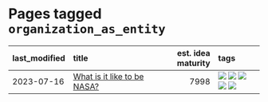 # Pages tagged `organization_as_entity`

|last_modified|title|est. idea maturity|tags
|:---|:---|---:|:---|
|2023-07-16|[What is it like to be NASA?](../what_is_it_like_to_be_nasa.md)|7998|[![](https://img.shields.io/badge/tag-disunity_of_identity-7ffa70)](../tags/disunity_of_identity.md) [![](https://img.shields.io/badge/tag-organization_as_entity-418eb4)](../tags/organization_as_entity.md) [![](https://img.shields.io/badge/tag-philosophy-0e5ec)](../tags/philosophy.md) [![](https://img.shields.io/badge/tag-society_of_mind-a3de36)](../tags/society_of_mind.md) [![](https://img.shields.io/badge/tag-theory_of_mind-869cae)](../tags/theory_of_mind.md)|